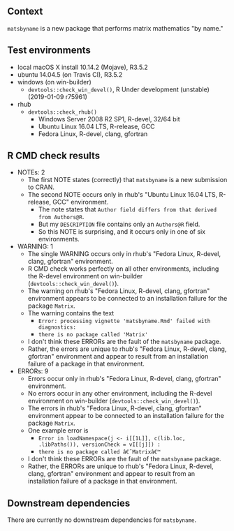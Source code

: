 ## Context
`matsbyname` is a new package that performs matrix mathematics "by name."

## Test environments
* local macOS X install 10.14.2 (Mojave), R3.5.2
* ubuntu 14.04.5 (on Travis CI), R3.5.2
* windows (on win-builder)
    * `devtools::check_win_devel()`, R Under development (unstable) (2019-01-09 r75961)
* rhub
    * `devtools::check_rhub()`
        * Windows Server 2008 R2 SP1, R-devel, 32/64 bit
        * Ubuntu Linux 16.04 LTS, R-release, GCC
        * Fedora Linux, R-devel, clang, gfortran

## R CMD check results
* NOTEs: 2
    * The first NOTE states (correctly) that `matsbyname` is a new submission to CRAN. 
    * The second NOTE occurs only in rhub's "Ubuntu Linux 16.04 LTS, R-release, GCC" environment.
        * The note states that `Author field differs from that derived from Authors@R`.
        * But my `DESCRIPTION` file contains only an `Authors@R` field.
        * So this NOTE is surprising, and it occurs only in one of six environments.
* WARNING: 1
    * The single WARNING occurs only in rhub's "Fedora Linux, R-devel, clang, gfortran" environment. 
    * R CMD check works perfectly on all other environments, 
      including the R-devel environment on win-builder (`devtools::check_win_devel()`).
    * The warning on rhub's "Fedora Linux, R-devel, clang, gfortran" environment appears to be connected to 
      an installation failure for the package `Matrix`.
    * The warning contains the text
        * `Error: processing vignette 'matsbyname.Rmd' failed with diagnostics:`
        * `there is no package called 'Matrix'`
    * I don't think these ERRORs are the fault of the `matsbyname` package.
    * Rather, the errors are unique to rhub's "Fedora Linux, R-devel, clang, gfortran" environment
      and appear to result from an installation failure of a package in that environment.
* ERRORs: 9
    * Errors occur only in rhub's "Fedora Linux, R-devel, clang, gfortran" environment. 
    * No errors occur in any other environment, 
      including the R-devel environment on win-builder (`devtools::check_win_devel()`).
    * The errors in rhub's "Fedora Linux, R-devel, clang, gfortran" environment appear to be connected to 
      an installation failure for the package `Matrix`.
    * One example error is 
        * `Error in loadNamespace(j <- i[[1L]], c(lib.loc, .libPaths()), versionCheck = vI[[j]]) :`
        * `there is no package called â€˜Matrixâ€™`
    * I don't think these ERRORs are the fault of the `matsbyname` package.
    * Rather, the ERRORs are unique to rhub's "Fedora Linux, R-devel, clang, gfortran" environment
      and appear to result from an installation failure of a package in that environment.

## Downstream dependencies
There are currently no downstream dependencies for `matsbyname`.